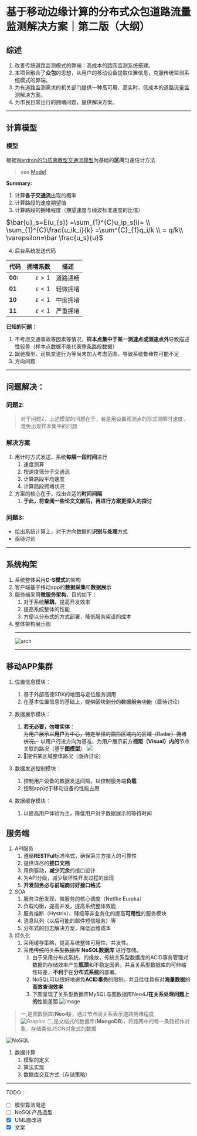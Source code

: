 # 基于移动边缘计算的分布式众包道路流量监测解决方案｜第二版（大纲）

## 综述

1. 改善传统道路监测模式的弊端：高成本的路网监测系统搭建。
2. 本项目融合了**众包**的思想，从用户的移动设备提取位置信息，克服传统监测系统模式的弊端。
3. 为有道路监测需求的机关部门提供一种高可用、高实时、低成本的道路流量监测解决方案。
4. 为市民日常出行的拥堵问题，提供解决方案。
***
## 计算模型
   ### 模型
   根据[Wardrop的匀质离散型交通流模型]()为基础的**区间**匀速估计方法  
   >see [Model](./Model_Iteration.md)
   
   **Summary:**  
1. 计算**各子交通流**出现的概率
2. 计算路段的速度期望值
3. 计算路段的拥堵程度（期望速度与绿波标准速度的比值）

  <font size='4'>$\bar{u}_s=E(u_{s}) =\sum_{1}^{C}u_ip_s(i)=
  \\
  \sum_{1}^{C}\frac{u_ik_i}{k}
 =\sum^{C}_{1}q_i/k
 \\
 = q/k\\
\varepsilon=\bar \frac{u_s}{u}$
</font>

4. 后台系统发送代码  

| 代码 | 拥堵系数 | 描述 |
| :-----| ----: | :----: |
|**00:**|$\varepsilon >1$|道路通畅|
| **01** |$\varepsilon <1$|  轻微拥堵 |
|   **10**|$\varepsilon <1$| 中度拥堵 |
|   **11**|$\varepsilon <1$| 严重拥堵|  


**已知的问题：**
1. 不考虑交通事故等因素等情况，**样本点集中于某一测速点或测速点外**导致描述性较差（样本点数据不能代表整条路段数据）
2. 跟驰模型、司机变道行为等尚未加入考虑范围，导致系统鲁棒性可能不足
3. 方向问题

***

## 问题解决：  
### 问题2: 
   >对于问题2，上述模型的问题在于，若是用设置观测点的形式测瞬时速度，难免出现样本集中的问题
### 解决方案
   1. 用计时方式发送，系统**每隔一段时间**进行
      1. 速度测算
      2. 按速度筛分子交通流
      3. 计算路段平均速度
      4. 计算路段拥堵状况
   2. 方案的核心在于，找出合适的**时间间隔**
      1. **于此，将查阅一些论文文献后，再进行方案更深入的探讨**

### 问题3:

- 给出系统计算上，对于方向数据的**识别与处理**方式
- 亟待讨论
***

## 系统构架
1. 系统整体采用**C-S模式**的架构
2. 客户端基于移动app的**数据采集**和**数据展示**
3. 服务端采用**微服务架构**，目的如下：
   1. 对于系统**解耦**，提高开发效率
   2. 提高系统整体的性能
   3. 方便以分布式的方式部署，降低服务架设的成本
4. 整体架构展示图
   ***
   ![arch](./Architecture.jpg)
   ***
## 移动APP集群
1. 位置信息模块：
   1. 基于外部高德SDK的地图与定位服务调用
   2. 在基本位置信息的基础上，~~提供区块划分的数据服务功能~~（亟待讨论）
  
2. 数据展示模块：
   1. **若无必要，勿增实体**：  
   ~~为用户展示以**用户**为中心，特定半径的圆形区域内的区域（Radar）拥堵状况。~~
   以用户行进方向为基准，为用户展示前方**视距（Visual）内的**节点关联的路况（基于**图模型**）
   ![](./展示%202.jpg)
   2. 提供某区域整体路况（亟待讨论）
3. 数据发送控制模块：
   1. 控制用户设备的数据发送间隔，以控制服务端**负载**
   2. 控制app对于移动设备的性能占用
4. 数据缓存模块：
   1. 以提高用户体验为主，降低用户对于数据展示的等待时间
   
## 服务端
1. API服务
   1. 遵循**RESTFul**标准格式，确保第三方接入的可靠性
   2. 提供详尽的**接口文档**
   3. 用例驱动，**减少冗余**的接口设计
   4. 为API分级，减少破坏性开发过程的出现
   5. **开发前务必与前端商讨好接口格式**
2. SOA
   1. 服务注册发现，微服务的核心调度（Netflix Eureka）
   2. 负载均衡，提高并发，提高系统整体效能
   3. 服务熔断（Hystrix）、降级等非业务化的提高**可用性**的服务模块
   4. 消息队列（以后可能的邮件短信服务）等
   5. 分布式的日志解决方案，降低运维成本
3. 持久化
   1. 采用缓存策略，提高系统整体可用性、并发性。
   2. 采用~~传统的关系型数据库~~ **NoSQL数据库** 进行存储。
      1. 由于采用分布式系统，的缘故，传统关系型数据库的ACID事务管理对数据的存储效率产生**瓶颈**和不稳定因素，并且关系型数据库的可伸缩性较差，**不利于**在**分布式系统**的部署。
      2. NoSQL可以很好地避免**ACID事务**的限制，并且往往具有对**海量数据**的**高效查询效率**
      3. 下图呈现了关系型数据库MySQL与图数据库Neo4J**在关系处理问题上的**性能差距
   ![image](./Comparison.png)

> 一,是图数据库(**Neo4j**)，通过节点间关系表示道路拥堵程度  
![Graphic](./图数据库可行性%202.jpg)
二,是文档式的数据库(**MongoDB**)，将路网中的每一条路视作对象，存储类似JSON对象式的数据


![NoSQL](./NoSQL.png)
1. 数据计算
   1. 模型的定义
   2. 算法实现
   3. 数据库交互方式（存储策略）


***
TODO：  

  -  [ ] 模型算法简述
  -  [ ] NoSQL产品选型
  -  [x] UML图改进  
  -  [x] 文案
